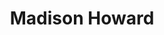 ---
layout: employee
skillsid: 1
title: 'Madison Howard'
permalink: /employees/:title 
location: 'Fresno California'
position: 'Ratings Analyst'
availability: 0
internal: true
categories: 
- employees
phoneNumber: 555-555-5555
email: email@gmail.com
manage: false
---